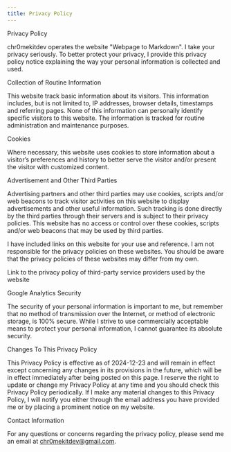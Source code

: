 ```yaml
---
title: Privacy Policy 
---
```


Privacy Policy

chr0mekitdev operates the website "Webpage to Markdown". I take your privacy seriously. To better protect your privacy, I provide this privacy policy notice explaining the way your personal information is collected and used.

Collection of Routine Information

This website track basic information about its visitors. This information includes, but is not limited to, IP addresses, browser details, timestamps and referring pages. None of this information can personally identify specific visitors to this website. The information is tracked for routine administration and maintenance purposes.

Cookies

Where necessary, this website uses cookies to store information about a visitor’s preferences and history to better serve the visitor and/or present the visitor with customized content.

Advertisement and Other Third Parties

Advertising partners and other third parties may use cookies, scripts and/or web beacons to track visitor activities on this website to display advertisements and other useful information. Such tracking is done directly by the third parties through their servers and is subject to their privacy policies. This website has no access or control over these cookies, scripts and/or web beacons that may be used by third parties.

I have included links on this website for your use and reference. I am not responsible for the privacy policies on these websites. You should be aware that the privacy policies of these websites may differ from my own.

Link to the privacy policy of third-party service providers used by the website

Google Analytics
Security

The security of your personal information is important to me, but remember that no method of transmission over the Internet, or method of electronic storage, is 100% secure. While I strive to use commercially acceptable means to protect your personal information, I cannot guarantee its absolute security.

Changes To This Privacy Policy

This Privacy Policy is effective as of 2024-12-23 and will remain in effect except concerning any changes in its provisions in the future, which will be in effect immediately after being posted on this page. I reserve the right to update or change my Privacy Policy at any time and you should check this Privacy Policy periodically. If I make any material changes to this Privacy Policy, I will notify you either through the email address you have provided me or by placing a prominent notice on my website.

Contact Information

For any questions or concerns regarding the privacy policy, please send me an email at chr0mekitdev@gmail.com.
